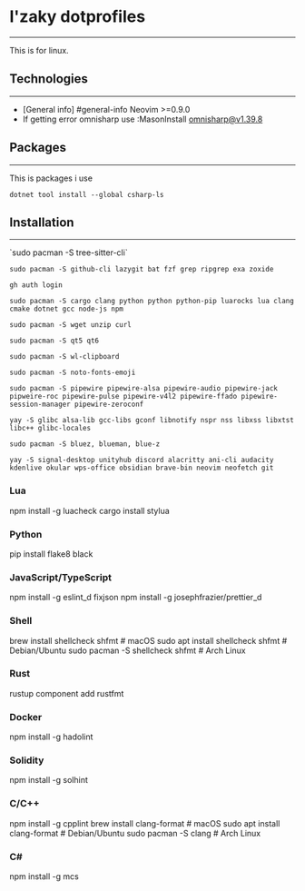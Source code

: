 # I'zaky dotprofiles

<hr>

This is for linux.

## Technologies

<hr>

- [General info] #general-info
  Neovim >=0.9.0
- If getting error omnisharp use :MasonInstall omnisharp@v1.39.8


## Packages

<hr>
This is packages i use

`dotnet tool install --global csharp-ls`

## Installation

<hr>
`sudo pacman -S tree-sitter-cli`

`sudo pacman -S github-cli lazygit bat fzf grep ripgrep exa zoxide`

`gh auth login`

`sudo pacman -S cargo clang python python python-pip luarocks lua clang cmake dotnet gcc node-js npm`

`sudo pacman -S wget unzip curl `

`sudo pacman -S qt5 qt6`

`sudo pacman -S wl-clipboard`

`sudo pacman -S noto-fonts-emoji`

`sudo pacman -S pipewire pipewire-alsa pipewire-audio pipewire-jack pipweire-roc pipewire-pulse pipewire-v4l2 pipewire-ffado pipewire-session-manager pipewire-zeroconf`

`yay -S glibc alsa-lib gcc-libs gconf libnotify nspr nss libxss libxtst libc++ glibc-locales`

`sudo pacman -S bluez, blueman, blue-z`

`yay -S signal-desktop unityhub discord alacritty ani-cli audacity kdenlive okular wps-office obsidian brave-bin neovim neofetch git`

### Lua
npm install -g luacheck
cargo install stylua

### Python
pip install flake8 black

### JavaScript/TypeScript
npm install -g eslint_d fixjson
npm install -g josephfrazier/prettier_d

### Shell
brew install shellcheck shfmt  # macOS
sudo apt install shellcheck shfmt  # Debian/Ubuntu
sudo pacman -S shellcheck shfmt  # Arch Linux

### Rust
rustup component add rustfmt

### Docker
npm install -g hadolint

### Solidity
npm install -g solhint

### C/C++
npm install -g cpplint
brew install clang-format  # macOS
sudo apt install clang-format  # Debian/Ubuntu
sudo pacman -S clang  # Arch Linux

### C#
npm install -g mcs



